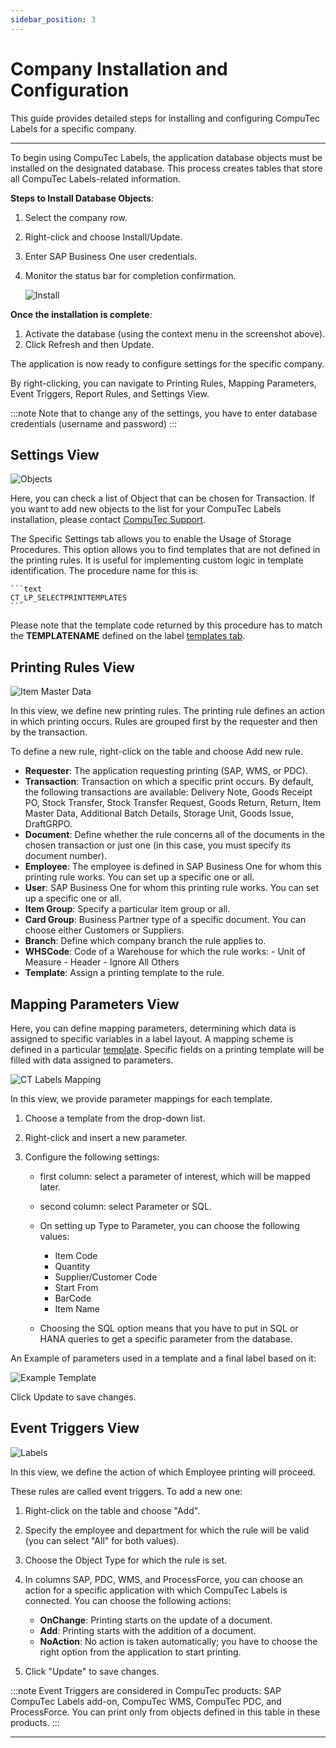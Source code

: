 ```yaml
---
sidebar_position: 3
---
```


# Company Installation and Configuration

This guide provides detailed steps for installing and configuring CompuTec Labels for a specific company.

---

To begin using CompuTec Labels, the application database objects must be installed on the designated database. This process creates tables that store all CompuTec Labels-related information.

**Steps to Install Database Objects**:

1. Select the company row.
2. Right-click and choose Install/Update.
3. Enter SAP Business One user credentials.
4. Monitor the status bar for completion confirmation.

    ![Install](./media/company-installation-and-configuration/labels-install-db-objects.webp)

**Once the installation is complete**:

1. Activate the database (using the context menu in the screenshot above).
2. Click Refresh and then Update.

The application is now ready to configure settings for the specific company.

By right-clicking, you can navigate to Printing Rules, Mapping Parameters, Event Triggers, Report Rules, and Settings View.

:::note
    Note that to change any of the settings, you have to enter database credentials (username and password)
:::

## Settings View

![Objects](./media/company-installation-and-configuration/ct-labels-settings.webp)

Here, you can check a list of Object that can be chosen for Transaction. If you want to add new objects to the list for your CompuTec Labels installation, please contact [CompuTec Support](http://support.computec.pl/).

The Specific Settings tab allows you to enable the Usage of Storage Procedures. This option allows you to find templates that are not defined in the printing rules. It is useful for implementing custom logic in template identification. The procedure name for this is:

    ```text
    CT_LP_SELECTPRINTTEMPLATES
    ```

Please note that the template code returned by this procedure has to match the **TEMPLATENAME** defined on the label [templates tab](./general-configuration.md#label-templates).

## Printing Rules View

![Item Master Data](./media/company-installation-and-configuration/ct-labels-printing-rules.webp)

In this view, we define new printing rules. The printing rule defines an action in which printing occurs. Rules are grouped first by the requester and then by the transaction.

To define a new rule, right-click on the table and choose Add new rule.

- **Requester**: The application requesting printing (SAP, WMS, or PDC).
- **Transaction**: Transaction on which a specific print occurs. By default, the following transactions are available: Delivery Note, Goods Receipt PO, Stock Transfer, Stock Transfer Request, Goods Return, Return, Item Master Data, Additional Batch Details, Storage Unit, Goods Issue, DraftGRPO.
- **Document**: Define whether the rule concerns all of the documents in the chosen transaction or just one (in this case, you must specify its document number).
- **Employee**: The employee is defined in SAP Business One for whom this printing rule works. You can set up a specific one or all.
- **User**: SAP Business One for whom this printing rule works. You can set up a specific one or all.
- **Item Group**: Specify a particular item group or all.
- **Card Group**: Business Partner type of a specific document. You can choose either Customers or Suppliers.
- **Branch**: Define which company branch the rule applies to.
- **WHSCode**: Code of a Warehouse for which the rule works:
        - Unit of Measure
        - Header
        - Ignore All Others
- **Template**: Assign a printing template to the rule.

## Mapping Parameters View

Here, you can define mapping parameters, determining which data is assigned to specific variables in a label layout. A mapping scheme is defined in a particular [template](./general-configuration.md#label-templates). Specific fields on a printing template will be filled with data assigned to parameters.

![CT Labels Mapping](./media/company-installation-and-configuration/ct-labels-mapping.webp)

In this view, we provide parameter mappings for each template.

1. Choose a template from the drop-down list.
2. Right-click and insert a new parameter.
3. Configure the following settings:

    - first column: select a parameter of interest, which will be mapped later.
    - second column: select Parameter or SQL.
    - On setting up Type to Parameter, you can choose the following values:

        - Item Code
        - Quantity
        - Supplier/Customer Code
        - Start From
        - BarCode
        - Item Name

    - Choosing the SQL option means that you have to put in SQL or HANA queries to get a specific parameter from the database.

An Example of parameters used in a template and a final label based on it:

![Example Template](./media/company-installation-and-configuration/example-template.webp)

Click Update to save changes.

## Event Triggers View

![Labels](./media/company-installation-and-configuration/ct-labels-triggers.webp)

In this view, we define the action of which Employee printing will proceed.

These rules are called event triggers. To add a new one:

1. Right-click on the table and choose "Add".
2. Specify the employee and department for which the rule will be valid (you can select "All" for both values).
3. Choose the Object Type for which the rule is set.
4. In columns SAP, PDC, WMS, and ProcessForce, you can choose an action for a specific application with which CompuTec Labels is connected. You can choose the following actions:

    - **OnChange**: Printing starts on the update of a document.
    - **Add**: Printing starts with the addition of a document.
    - **NoAction**: No action is taken automatically; you have to choose the right option from the application to start printing.

5. Click "Update" to save changes.

:::note
    Event Triggers are considered in CompuTec products: SAP CompuTec Labels add-on, CompuTec WMS, CompuTec PDC, and ProcessForce. You can print only from objects defined in this table in these products.
:::

---
